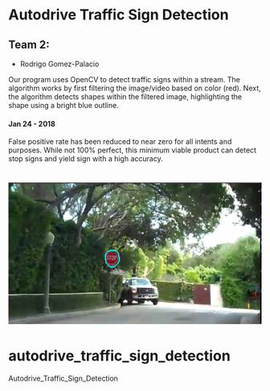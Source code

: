 # Autodrive Traffic Sign Detection
## Team 2: 
- Rodrigo Gomez-Palacio

Our program uses OpenCV to detect traffic signs within a stream. The algorithm works by first filtering the image/video based on color (red). Next, the algorithm detects shapes within the filtered image, highlighting the shape using a bright blue outline.

#### Jan 24 - 2018
False positive rate has been reduced to near zero for all intents and purposes. While not 100% perfect, this minimum viable product can detect stop signs and yield sign with a high accuracy.

![Alt text](screencapture.png?raw=true "Title")
=======
# autodrive_traffic_sign_detection
Autodrive_Traffic_Sign_Detection
